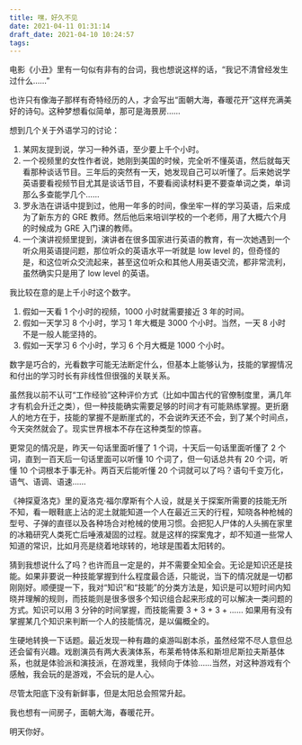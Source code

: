 ```yaml
---
title: 嘿，好久不见
date: 2021-04-11 01:31:14
draft_date: 2021-04-10 10:24:57
tags:
---
```



电影《小丑》里有一句似有非有的台词，我也想说这样的话，“我记不清曾经发生过什么……”

也许只有像海子那样有奇特经历的人，才会写出“面朝大海，春暖花开”这样充满美好的诗句。这种梦想看似简单，那可是海景房……

想到几个关于外语学习的讨论：

1. 某网友提到说，学习一种外语，至少要上千个小时。
2. 一个视频里的女性作者说，她刚到美国的时候，完全听不懂英语，然后就每天看那种谈话节目。三年后的突然有一天，她发现自己可以听懂了。后来她说学英语要看视频节目尤其是谈话节目，不要看阅读材料更不要查单词之类，单词那么多查能学几个……
3. 罗永浩在讲话中提到过，他用一年多的时间，像坐牢一样的学习英语，后来成为了新东方的 GRE 教师。然后他后来培训学校的一个老师，用了大概六个月的时候成为 GRE 入门课的教师。
4. 一个演讲视频里提到，演讲者在很多国家进行英语的教育，有一次她遇到一个听众用英语提问题，那位听众的英语水平一听就是 low level 的，但奇怪的是，和这位听众交流起来，甚至这位听众和其他人用英语交流，都非常流利，虽然确实只是用了 low level 的英语。

我比较在意的是上千小时这个数字。

1. 假如一天看 1 个小时的视频，1000 小时就需要接近 3 年的时间。
2. 假如一天学习 8 个小时，学习 1 年大概是 3000 个小时。当然，一天 8 小时不是一般人能坚持的。
3. 假如一天学习 6 个小时，学习 6 个月大概是 1000 个小时。

数字是巧合的，光看数字可能无法断定什么，但基本上能够认为，技能的掌握情况和付出的学习时长有非线性但很强的关联关系。

虽然我以前不认可“工作经验”这种评价方式（比如中国古代的官僚制度里，满几年才有机会升迁之类），但一种技能确实需要足够的时间才有可能熟练掌握。更折磨人的地方在于，技能的掌握不是断崖式的，不会说昨天还不会，到了某个时间点，今天突然就会了。现实世界根本不存在这种类型的惊喜。

更常见的情况是，昨天一句话里面听懂了 1 个词，十天后一句话里面听懂了 2 个词，直到一百天后一句话里面可以听懂 10 个词了，但一句话总共有 20 个词，听懂 10 个词根本于事无补。两百天后能听懂 20 个词就可以了吗？语句千变万化，语气、语调、语速……

《神探夏洛克》里的夏洛克·福尔摩斯有个人设，就是关于探案所需要的技能无所不知，看一眼鞋底上沾的泥土就能知道一个人在最近三天的行程，知晓各种枪械的型号、子弹的直径以及各种场合对枪械的使用习惯。会把犯人尸体的人头搁在家里的冰箱研究人类死亡后唾液凝固的过程。就是这样的探案鬼才，却不知道一些常人知道的常识，比如月亮是绕着地球转的，地球是围着太阳转的。

猜到我想说什么了吗？也许而且一定是的，并不需要全知全会。无论是知识还是技能。如果非要说一种技能掌握到什么程度最合适，只能说，当下的情况就是一切都刚刚好。顺便提一下，我对“知识”和“技能”的分类方法是，知识是可以短时间内知晓并理解的规则，而技能则是很多很多个知识组合起来形成的可以解决一类问题的方式。知识可以用 3 分钟的时间掌握，而技能需要 3 + 3 + 3 + …… 如果用有没有掌握某几个知识来判断一个人的技能情况，是以偏概全的。

生硬地转换一下话题。最近发现一种有趣的桌游叫剧本杀，虽然经常不尽人意但总还会留有兴趣。戏剧演员有两大表演体系，布莱希特体系和斯坦尼斯拉夫斯基体系，也就是体验派和演技派，在游戏里，我倾向于体验……当然，对这种游戏有个感触，我会玩的是游戏，不会玩的是人心。

尽管太阳底下没有新鲜事，但是太阳总会照常升起。

我也想有一间房子，面朝大海，春暖花开。

明天你好。

